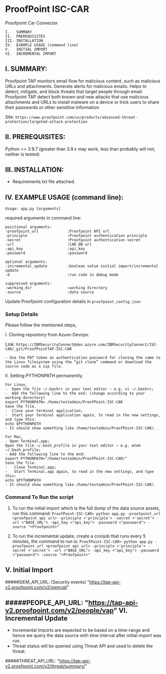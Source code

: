 # ProofPoint ISC-CAR

Proofpoint Car Connector
```
I.   SUMMARY
II.  PREREQUISITES
III. INSTALLATION
IV.  EXAMPLE USAGE (command line)
V.   INITIAL IMPORT
VI.  INCREMENTAL IMPORT
```
I. SUMMARY:
-----------------------------------------------------------------
Proofpoint TAP monitors email flow for malicious content, such as malicious URLs and attachments.
Generate alerts for malicious emails. Helps to detect, mitigate, and block threats that target people through email.
Proofpoint TAP detect both known and new attacks that use malicious attachments and URLs to install malware on a device
or trick users to share their passwords or other sensitive information

Site:   ```https://www.proofpoint.com/us/products/advanced-threat-protection/targeted-attack-protection```

II. PREREQUISITES:
-----------------------------------------------------------------
Python == 3.9.7 (greater than 3.9.x may work, less than probably will not; neither is tested)

III. INSTALLATION:
-----------------------------------------------------------------
- Requirements.txt file attached.



IV. EXAMPLE USAGE (command line):
-----------------------------------------------------------------

```Usage: app.py [arguments]```

required arguments in command line:

```
positional arguments:
-proofpoint_url             :Proofpoint API url
-principle                  :Proofpoint authentication principle
-secret                     :Proofpoint authentication secret
-url                        :CAR DB url
-api_key                    :api_key
-password                   :password

optional arguments:
-incremental_update         :boolean value initial import/incremental update
-d                          :run code in debug mode

suppressed arguments:
-working_dir                :working directory
-source                     :data source
```
Update Proofpoint configuration details in `proofpoint_config.json`
### Setup Details
Please follow the mentioned steps,

I.	Cloning repository from Azure-Devops.

Link: `````https://IBMSecurityConnect@dev.azure.com/IBMSecurityConnect/ISC-CAR/_git/ProofPointTAP-ISC-CAR`````

    - Use the PAT token as authentication password for cloning the same to the Linux filesystem using the “git clone” command or download the source code as a zip file.

II.	Setting PYTHONPATH permanently.

    For Linux,
    -  Open the file ~/.bashrc in your text editor – e.g. vi ~/.bashrc;
    -  Add the following line to the end: (change according to your working dorectory)
    export PYTHONPATH= /home/testadmin/ProofPoint-ISC-CAR
    Save the file.
    -  Close your terminal application;
    -  Start your terminal application again, to read in the new settings, and type this:
    echo $PYTHONPATH
    - It should show something like /home/testadmin/ProofPoint-ISC-CAR/.
    
    For Mac,
    - Open Terminal.app;
    Open the file ~/.bash_profile in your text editor – e.g. atom ~/.bash_profile;
    - Add the following line to the end:
    export PYTHONPATH="/home/testadmin/ProofPoint-ISC-CAR/"
    Save the file.
    -	Close Terminal.app;
    -	Start Terminal.app again, to read in the new settings, and type this:
    echo $PYTHONPATH
    - It should show something like /home/testadmin/ProofPoint-ISC-CAR/.


### Command To Run the script

1. To run the initial import which is the full dump of the data source assets, run this command:
   `ProofPoint-ISC-CAR> python app.py -proofpoint_url <proofpoint api url> -principle <'principle'> -secret <'secret'> -url <"BASE_URL"> -api_key <"api_key"> -password <"password"> -source "<Proofpoint>"`

2. To run the incremental update, create a cronjob that runs every 5 minutes, the command to run is:
   `ProofPoint-ISC-CAR> python app.py -proofpoint_url <proofpoint api url> -principle <'principle'> -secret <'secret'> -url <"BASE_URL"> -api_key <"api_key"> -password <"password"> -source "<Proofpoint>"`

V. Initial Import
-----------------------------------------------------------------

#####SIEM_API_URL: (Security events)
    "https://tap-api-v2.proofpoint.com/v2/siem/all"

#####PEOPLE_API_URL:
    "https://tap-api-v2.proofpoint.com/v2/people/vap"
VI. Incremental Update
-----------------------------------------------------------------

- Incremental Imports are expected to be based on a time-range and hence we query the data source with time interval after initial import was run.
- Threat status will be queried using Threat API and used to delete the threat.

#####THREAT_API_URL:
    "https://tap-api-v2.proofpoint.com/v2/threat/summary/<threatId>"
